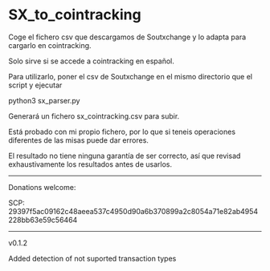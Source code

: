 # SX_to_cointracking

Coge el fichero csv que descargamos de Soutxchange y lo adapta para cargarlo en cointracking.

Solo sirve si se accede a cointracking en español.

Para utilizarlo, poner el csv de Soutxchange en el mismo directorio que el script y ejecutar

python3 sx_parser.py

Generará un fichero sx_cointracking.csv para subir.

Está probado con mi propio fichero, por lo que si teneis operaciones diferentes de las misas puede dar errores.

El resultado no tiene ninguna garantía de ser correcto, así que revisad exhaustivamente los resultados antes de usarlos.

----------------------------------------------------------------------------------------------------

Donations welcome:

SCP: 29397f5ac09162c48aeea537c4950d90a6b370899a2c8054a71e82ab4954228bb63e59c56464

----------------------------------------------------------------------------------------------------

v0.1.2

Added detection of not suported transaction types